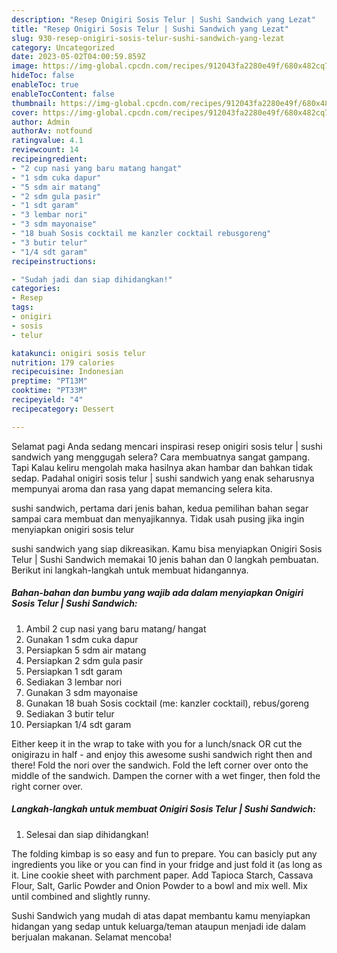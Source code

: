 ```yaml
---
description: "Resep Onigiri Sosis Telur | Sushi Sandwich yang Lezat"
title: "Resep Onigiri Sosis Telur | Sushi Sandwich yang Lezat"
slug: 930-resep-onigiri-sosis-telur-sushi-sandwich-yang-lezat
category: Uncategorized
date: 2023-05-02T04:00:59.859Z
image: https://img-global.cpcdn.com/recipes/912043fa2280e49f/680x482cq70/onigiri-sosis-telur-sushi-sandwich-foto-resep-utama.jpg
hideToc: false
enableToc: true
enableTocContent: false
thumbnail: https://img-global.cpcdn.com/recipes/912043fa2280e49f/680x482cq70/onigiri-sosis-telur-sushi-sandwich-foto-resep-utama.jpg
cover: https://img-global.cpcdn.com/recipes/912043fa2280e49f/680x482cq70/onigiri-sosis-telur-sushi-sandwich-foto-resep-utama.jpg
author: Admin
authorAv: notfound
ratingvalue: 4.1
reviewcount: 14
recipeingredient:
- "2 cup nasi yang baru matang hangat"
- "1 sdm cuka dapur"
- "5 sdm air matang"
- "2 sdm gula pasir"
- "1 sdt garam"
- "3 lembar nori"
- "3 sdm mayonaise"
- "18 buah Sosis cocktail me kanzler cocktail rebusgoreng"
- "3 butir telur"
- "1/4 sdt garam"
recipeinstructions:

- "Sudah jadi dan siap dihidangkan!"
categories:
- Resep
tags:
- onigiri
- sosis
- telur

katakunci: onigiri sosis telur 
nutrition: 179 calories
recipecuisine: Indonesian
preptime: "PT13M"
cooktime: "PT33M"
recipeyield: "4"
recipecategory: Dessert

---
```



Selamat pagi Anda sedang mencari inspirasi resep onigiri sosis telur | sushi sandwich yang menggugah selera? Cara membuatnya sangat gampang. Tapi Kalau keliru mengolah maka hasilnya akan hambar dan bahkan tidak sedap. Padahal onigiri sosis telur | sushi sandwich yang enak seharusnya mempunyai aroma dan rasa yang dapat memancing selera kita.

 sushi sandwich, pertama dari jenis bahan, kedua pemilihan bahan segar sampai cara membuat dan menyajikannya. Tidak usah pusing jika ingin menyiapkan onigiri sosis telur 

 sushi sandwich yang siap dikreasikan. Kamu bisa menyiapkan Onigiri Sosis Telur | Sushi Sandwich memakai 10 jenis bahan dan 0 langkah pembuatan. Berikut ini langkah-langkah untuk membuat hidangannya.

<!--inarticleads1-->

##### Bahan-bahan dan bumbu yang wajib ada dalam menyiapkan Onigiri Sosis Telur | Sushi Sandwich:

1. Ambil 2 cup nasi yang baru matang/ hangat
1. Gunakan 1 sdm cuka dapur
1. Persiapkan 5 sdm air matang
1. Persiapkan 2 sdm gula pasir
1. Persiapkan 1 sdt garam
1. Sediakan 3 lembar nori
1. Gunakan 3 sdm mayonaise
1. Gunakan 18 buah Sosis cocktail (me: kanzler cocktail), rebus/goreng
1. Sediakan 3 butir telur
1. Persiapkan 1/4 sdt garam


Either keep it in the wrap to take with you for a lunch/snack OR cut the onigirazu in half - and enjoy this awesome sushi sandwich right then and there! Fold the nori over the sandwich. Fold the left corner over onto the middle of the sandwich. Dampen the corner with a wet finger, then fold the right corner over. 

<!--inarticleads2-->

##### Langkah-langkah untuk membuat Onigiri Sosis Telur | Sushi Sandwich:


1. Selesai dan siap dihidangkan!

The folding kimbap is so easy and fun to prepare. You can basicly put any ingredients you like or you can find in your fridge and just fold it (as long as it. Line cookie sheet with parchment paper. Add Tapioca Starch, Cassava Flour, Salt, Garlic Powder and Onion Powder to a bowl and mix well. Mix until combined and slightly runny. 

 Sushi Sandwich yang mudah di atas dapat membantu kamu menyiapkan hidangan yang sedap untuk keluarga/teman ataupun menjadi ide dalam berjualan makanan. Selamat mencoba!
